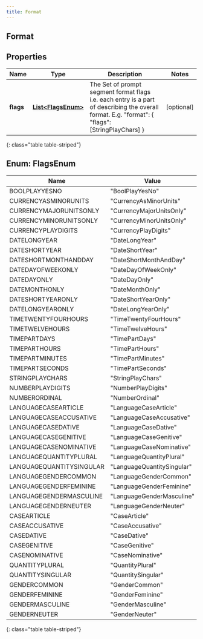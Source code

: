 ```yaml
---
title: Format
---
```

## Format


## Properties

| Name | Type | Description | Notes |
| ------------ | ------------- | ------------- | ------------- |
| **flags** | <!---->[**List&lt;FlagsEnum&gt;**](#FlagsEnum)<!----> | The Set of prompt segment format flags i.e. each entry is a part of describing the overall format. E.g. \"format\": { \"flags\": [StringPlayChars] } |  [optional] |
{: class="table table-striped"}


<a name="FlagsEnum"></a>

## Enum: FlagsEnum

| Name | Value |
| ---- | ----- |
| BOOLPLAYYESNO | &quot;BoolPlayYesNo&quot; |
| CURRENCYASMINORUNITS | &quot;CurrencyAsMinorUnits&quot; |
| CURRENCYMAJORUNITSONLY | &quot;CurrencyMajorUnitsOnly&quot; |
| CURRENCYMINORUNITSONLY | &quot;CurrencyMinorUnitsOnly&quot; |
| CURRENCYPLAYDIGITS | &quot;CurrencyPlayDigits&quot; |
| DATELONGYEAR | &quot;DateLongYear&quot; |
| DATESHORTYEAR | &quot;DateShortYear&quot; |
| DATESHORTMONTHANDDAY | &quot;DateShortMonthAndDay&quot; |
| DATEDAYOFWEEKONLY | &quot;DateDayOfWeekOnly&quot; |
| DATEDAYONLY | &quot;DateDayOnly&quot; |
| DATEMONTHONLY | &quot;DateMonthOnly&quot; |
| DATESHORTYEARONLY | &quot;DateShortYearOnly&quot; |
| DATELONGYEARONLY | &quot;DateLongYearOnly&quot; |
| TIMETWENTYFOURHOURS | &quot;TimeTwentyFourHours&quot; |
| TIMETWELVEHOURS | &quot;TimeTwelveHours&quot; |
| TIMEPARTDAYS | &quot;TimePartDays&quot; |
| TIMEPARTHOURS | &quot;TimePartHours&quot; |
| TIMEPARTMINUTES | &quot;TimePartMinutes&quot; |
| TIMEPARTSECONDS | &quot;TimePartSeconds&quot; |
| STRINGPLAYCHARS | &quot;StringPlayChars&quot; |
| NUMBERPLAYDIGITS | &quot;NumberPlayDigits&quot; |
| NUMBERORDINAL | &quot;NumberOrdinal&quot; |
| LANGUAGECASEARTICLE | &quot;LanguageCaseArticle&quot; |
| LANGUAGECASEACCUSATIVE | &quot;LanguageCaseAccusative&quot; |
| LANGUAGECASEDATIVE | &quot;LanguageCaseDative&quot; |
| LANGUAGECASEGENITIVE | &quot;LanguageCaseGenitive&quot; |
| LANGUAGECASENOMINATIVE | &quot;LanguageCaseNominative&quot; |
| LANGUAGEQUANTITYPLURAL | &quot;LanguageQuantityPlural&quot; |
| LANGUAGEQUANTITYSINGULAR | &quot;LanguageQuantitySingular&quot; |
| LANGUAGEGENDERCOMMON | &quot;LanguageGenderCommon&quot; |
| LANGUAGEGENDERFEMININE | &quot;LanguageGenderFeminine&quot; |
| LANGUAGEGENDERMASCULINE | &quot;LanguageGenderMasculine&quot; |
| LANGUAGEGENDERNEUTER | &quot;LanguageGenderNeuter&quot; |
| CASEARTICLE | &quot;CaseArticle&quot; |
| CASEACCUSATIVE | &quot;CaseAccusative&quot; |
| CASEDATIVE | &quot;CaseDative&quot; |
| CASEGENITIVE | &quot;CaseGenitive&quot; |
| CASENOMINATIVE | &quot;CaseNominative&quot; |
| QUANTITYPLURAL | &quot;QuantityPlural&quot; |
| QUANTITYSINGULAR | &quot;QuantitySingular&quot; |
| GENDERCOMMON | &quot;GenderCommon&quot; |
| GENDERFEMININE | &quot;GenderFeminine&quot; |
| GENDERMASCULINE | &quot;GenderMasculine&quot; |
| GENDERNEUTER | &quot;GenderNeuter&quot; |
{: class="table table-striped"}



